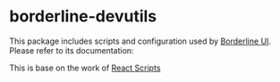 # borderline-devutils

This package includes scripts and configuration used by [Borderline UI](https://github.com/dsi-icl/borderline-ui).<br>
Please refer to its documentation:

This is base on the work of [React Scripts](https://github.com/facebookincubator/create-react-app/tree/master/packages/react-scripts#react-scripts)
